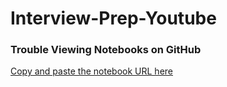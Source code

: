 # Interview-Prep-Youtube

### Trouble Viewing Notebooks on GitHub

[Copy and paste the notebook URL here](https://nbviewer.jupyter.org)

